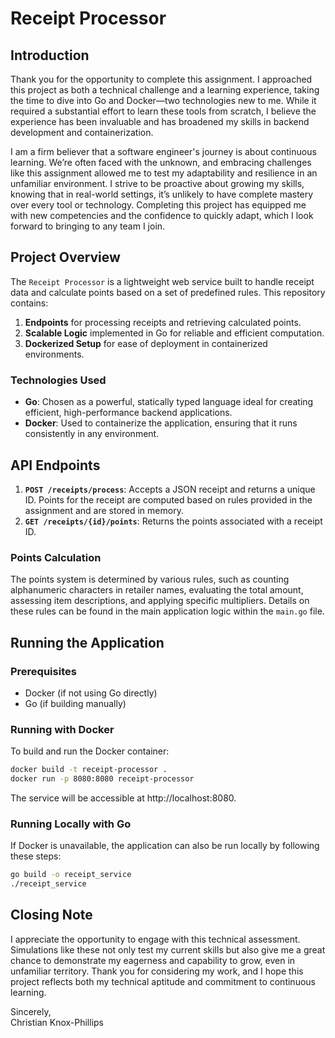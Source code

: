 # Receipt Processor

## Introduction

Thank you for the opportunity to complete this assignment. I approached this project as both a technical challenge and a learning experience, taking the time to dive into Go and Docker—two technologies new to me. While it required a substantial effort to learn these tools from scratch, I believe the experience has been invaluable and has broadened my skills in backend development and containerization.

I am a firm believer that a software engineer's journey is about continuous learning. We’re often faced with the unknown, and embracing challenges like this assignment allowed me to test my adaptability and resilience in an unfamiliar environment. I strive to be proactive about growing my skills, knowing that in real-world settings, it’s unlikely to have complete mastery over every tool or technology. Completing this project has equipped me with new competencies and the confidence to quickly adapt, which I look forward to bringing to any team I join.

## Project Overview

The `Receipt Processor` is a lightweight web service built to handle receipt data and calculate points based on a set of predefined rules. This repository contains:

1. **Endpoints** for processing receipts and retrieving calculated points.
2. **Scalable Logic** implemented in Go for reliable and efficient computation.
3. **Dockerized Setup** for ease of deployment in containerized environments.

### Technologies Used

- **Go**: Chosen as a powerful, statically typed language ideal for creating efficient, high-performance backend applications.
- **Docker**: Used to containerize the application, ensuring that it runs consistently in any environment.

## API Endpoints

1. **`POST /receipts/process`**: Accepts a JSON receipt and returns a unique ID. Points for the receipt are computed based on rules provided in the assignment and are stored in memory.
2. **`GET /receipts/{id}/points`**: Returns the points associated with a receipt ID.

### Points Calculation

The points system is determined by various rules, such as counting alphanumeric characters in retailer names, evaluating the total amount, assessing item descriptions, and applying specific multipliers. Details on these rules can be found in the main application logic within the `main.go` file.

## Running the Application

### Prerequisites

- Docker (if not using Go directly)
- Go (if building manually)

### Running with Docker

To build and run the Docker container:

```bash
docker build -t receipt-processor .
docker run -p 8080:8080 receipt-processor
```

The service will be accessible at http://localhost:8080.

### Running Locally with Go

If Docker is unavailable, the application can also be run locally by following these steps:

```bash
go build -o receipt_service
./receipt_service
```

## Closing Note

I appreciate the opportunity to engage with this technical assessment. Simulations like these not only test my current skills but also give me a great chance to demonstrate my eagerness and capability to grow, even in unfamiliar territory. Thank you for considering my work, and I hope this project reflects both my technical aptitude and commitment to continuous learning.

Sincerely,
\
Christian Knox-Phillips
